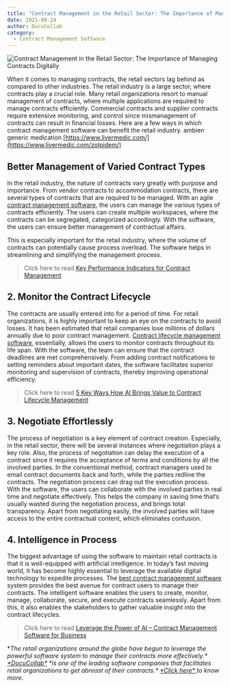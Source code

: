 ```yaml
---
title: "Contract Management in the Retail Sector: The Importance of Managing Contracts Digitally"
date: 2021-08-24
author: DocuCollab
category:
  - Contract Management Software
---
```


![Contract Management in the Retail Sector: The Importance of Managing Contracts Digitally](/img/blog/contract-management-retail-sector-850x429.jpg)



When it comes to managing contracts, the retail sectors lag behind as compared to other industries. The retail industry is a large sector, where contracts play a crucial role. Many retail organizations resort to manual management of contracts, where multiple applications are required to manage contracts efficiently. Commercial contracts and supplier contracts require extensive monitoring, and control since mismanagement of contracts can result in financial losses. Here are a few ways in which contract management software can benefit the retail industry. ambien generic medication [https://www.livermedic.com/](https://www.livermedic.com/zolpidem/)

## Better Management of Varied Contract Types

In the retail industry, the nature of contracts vary greatly with purpose and importance. From vendor contracts to accommodation contracts, there are several types of contracts that are required to be managed. With an agile [contract management software](https://docucollab.com/contract-management-software/), the users can manage the various types of contracts efficiently. The users can create multiple workspaces, where the contracts can be segregated, categorized accordingly. With the software, the users can ensure better management of contractual affairs.

This is especially important for the retail industry, where the volume of contracts can potentially cause process overload. The software helps in streamlining and simplifying the management process.

> Click here to read [Key Performance Indicators for Contract Management](https://docucollab.com/key-performance-indicators-for-the-effective-management-of-contracts/)

## 2. Monitor the Contract Lifecycle

The contracts are usually entered into for a period of time. For retail organizations, it is highly important to keep an eye on the contracts to avoid losses. It has been estimated that retail companies lose millions of dollars annually due to poor contract management. [Contract lifecycle management software](https://docucollab.com/contract-management-software/), essentially, allows the users to monitor contracts throughout its life span. With the software, the team can ensure that the contract deadlines are met comprehensively. From adding contract notifications to setting reminders about important dates, the software facilitates superior monitoring and supervision of contracts, thereby improving operational efficiency.

> Click here to read [5 Key Ways How AI Brings Value to Contract Lifecycle Management](https://docucollab.com/5-key-ways-how-ai-brings-value-to-contract-lifecycle-management/)

## 3. Negotiate Effortlessly

The process of negotiation is a key element of contract creation. Especially, in the retail sector, there will be several instances where negotiation plays a key role. Also, the process of negotiation can delay the execution of a contract since it requires the acceptance of terms and conditions by all the involved parties. In the conventional method, contract managers used to email contract documents back and forth, while the parties redline the contracts. The negotiation process can drag out the execution process. With the software, the users can collaborate with the involved parties in real time and negotiate effectively. This helps the company in saving time that’s usually wasted during the negotiation process, and brings total transparency. Apart from negotiating easily, the involved parties will have access to the entire contractual content, which eliminates confusion.

## 4. Intelligence in Process

The biggest advantage of using the software to maintain retail contracts is that it is well-equipped with artificial intelligence. In today’s fast moving world, it has become highly essential to leverage the available digital technology to expedite processes. The [best contract management software](https://docucollab.com/contract-management-software/) system provides the best avenue for contract users to manage their contracts. The intelligent software enables the users to create, monitor, manage, collaborate, secure, and execute contracts seamlessly. Apart from this, it also enables the stakeholders to gather valuable insight into the contract lifecycles.

> Click here to read [Leverage the Power of AI – Contract Management Software for Business](https://docucollab.com/leverage-the-power-of-ai/)

**The retail organizations around the globe have begun to leverage the powerful software system to manage their contracts more effectively.\* [\*DocuCollab\*](https://docucollab.com/) \*is one of the leading software companies that facilitates retail organizations to get abreast of their contracts.\* [\*Click here\* ](https://docucollab.com/book-demo/)to know more.*
